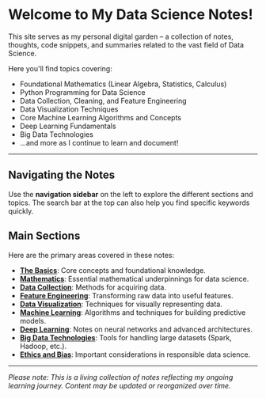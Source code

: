 # Welcome to My Data Science Notes!

This site serves as my personal digital garden – a collection of notes, thoughts, code snippets, and summaries related to the vast field of Data Science.

Here you'll find topics covering:

*   Foundational Mathematics (Linear Algebra, Statistics, Calculus)
*   Python Programming for Data Science
*   Data Collection, Cleaning, and Feature Engineering
*   Data Visualization Techniques
*   Core Machine Learning Algorithms and Concepts
*   Deep Learning Fundamentals
*   Big Data Technologies
*   ...and more as I continue to learn and document!

---

## Navigating the Notes

Use the **navigation sidebar** on the left to explore the different sections and topics. The search bar at the top can also help you find specific keywords quickly.

## Main Sections

Here are the primary areas covered in these notes:

*   **[The Basics](./01%20The%20Basics/)**: Core concepts and foundational knowledge.
*   **[Mathematics](./02%20Math/)**: Essential mathematical underpinnings for data science.
*   **[Data Collection](./03%20Data%20Collection/)**: Methods for acquiring data.
*   **[Feature Engineering](./04%20Feature%20Engineering/)**: Transforming raw data into useful features.
*   **[Data Visualization](./05%20Data%20Visualization/)**: Techniques for visually representing data.
*   **[Machine Learning](./06%20Machine%20Learning/)**: Algorithms and techniques for building predictive models.
*   **[Deep Learning](./07%20Deep%20Learning/)**: Notes on neural networks and advanced architectures.
*   **[Big Data Technologies](./08%20Big%20Data%20Technologies/)**: Tools for handling large datasets (Spark, Hadoop, etc.).
*   **[Ethics and Bias](./09%20Ethics%20and%20Bias/)**: Important considerations in responsible data science.
---

*Please note: This is a living collection of notes reflecting my ongoing learning journey. Content may be updated or reorganized over time.*